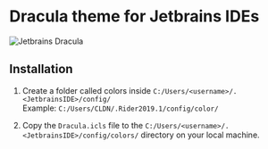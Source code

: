 # Dracula theme for Jetbrains IDEs

![Jetbrains Dracula](https://drive.google.com/uc?export=view&id=1zGXbd8OeZIv2tW55a_9SEZ31HEbSqyTB)

## Installation

1. Create a folder called colors inside `C:/Users/<username>/.<JetbrainsIDE>/config/`  
Example: `C:/Users/CLDN/.Rider2019.1/config/color/`

2. Copy the `Dracula.icls` file to the `C:/Users/<username>/.<JetbrainsIDE>/config/colors/` directory on your local machine.
